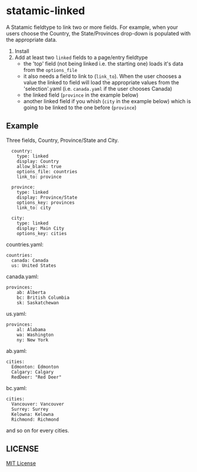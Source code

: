 statamic-linked
=================

A Statamic fieldtype to link two or more fields. For example, when your users choose the 
Country, the State/Provinces drop-down is populated with the appropriate data.

1. Install
2. Add at least two `linked` fields to a page/entry fieldtype
      - the 'top' field (not being linked i.e. the starting one) loads it's data from the `options_file`
	- it also needs a field to link to (`link_to`). When the user chooses a value the linked to
	  field will load the appropriate values from the 'selection'.yaml (i.e. `canada.yaml` if the user chooses Canada)
	- the linked field (`province` in the example below)
    - another linked field if you whish (`city` in the example below) which is going to be linked to the one before (`province`)

## Example

Three fields, Country, Province/State and City.
	
```
  country:
    type: linked
    display: Country
    allow_blank: true
    options_file: countries
    link_to: province

  province:
    type: linked
    display: Province/State
    options_key: provinces
    link_to: city

  city:
    type: linked
    display: Main City
    options_key: cities
```

countries.yaml:
```
countries:
  canada: Canada
  us: United States
```

canada.yaml:
```
provinces:
    ab: Alberta
    bc: British Columbia
    sk: Saskatchewan
```

us.yaml:
```
provinces:
    al: Alabama
    wa: Washington
    ny: New York
```

ab.yaml:
```
cities:
  Edmonton: Edmonton
  Calgary: Calgary
  RedDeer: "Red Deer"
``` 

bc.yaml:
```
cities:
  Vancouver: Vancouver
  Surrey: Surrey
  Kelowna: Kelowna
  Richmond: Richmond
```
  
and so on for every cities.

## LICENSE

[MIT License](http://emd.mit-license.org)